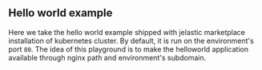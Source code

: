 ## Hello world example

Here we take the hello world example shipped with jelastic marketplace installation of kubernetes cluster. By default, it is run on the environment's port `80`. The idea of this playground is to make the helloworld application available through nginx path and environment's subdomain. 